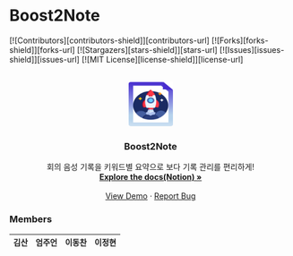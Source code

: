# Boost2Note

[![Contributors][contributors-shield]][contributors-url]
[![Forks][forks-shield]][forks-url]
[![Stargazers][stars-shield]][stars-url]
[![Issues][issues-shield]][issues-url]
[![MIT License][license-shield]][license-url]

<!-- PROJECT LOGO -->
<br />
<div align="center">
  <a href="https://github.com/othneildrew/Best-README-Template">
    <img src="assets/logo.png" alt="Logo" width="80" height="80">
  </a>

  <h3 align="center">Boost2Note</h3>

  <p align="center">
    회의 음성 기록을 키워드별 요약으로 보다 기록 관리를 편리하게! 
    <br />
    <a href="https://github.com/boostcampaitech4lv23nlp2/final-project-level3-nlp-10"><strong>Explore the docs(Notion) »</strong></a>
    <br />
    <br />
    <a href="https://github.com/boostcampaitech4lv23nlp2/final-project-level3-nlp-10">View Demo</a>
    ·
    <a href="https://github.com/boostcampaitech4lv23nlp2/final-project-level3-nlp-10/issues">Report Bug</a>

  </p>
</div>


### Members

|김산|엄주언|이동찬|이정현|
|:---:|:---:|:---:|:---:|
